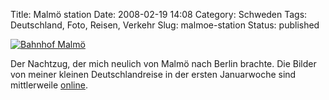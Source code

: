 Title: Malmö station
Date: 2008-02-19 14:08
Category: Schweden
Tags: Deutschland, Foto, Reisen, Verkehr
Slug: malmoe-station
Status: published

[![Bahnhof
Malmö](/pic/malmostn_s.jpg "Bahnhof Malmö")](/pic/malmostn_l.jpg)

Der Nachtzug, der mich neulich von Malmö nach Berlin brachte. Die Bilder
von meiner kleinen Deutschlandreise in der ersten Januarwoche sind
mittlerweile
[online](http://thomasmarquart.net/gallery/DlandJan08/index.html).

